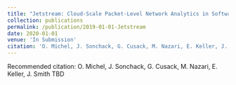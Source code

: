 ```yaml
---
title: "Jetstream: Cloud-Scale Packet-Level Network Analytics in Software"
collection: publications
permalink: /publication/2019-01-01-Jetstream
date: 2020-01-01
venue: 'In Submission'
citation: 'O. Michel, J. Sonchack, G. Cusack, M. Nazari, E. Keller, J. Smith TBD'
---
```

Recommended citation: O. Michel, J. Sonchack, G. Cusack, M. Nazari, E. Keller, J. Smith TBD